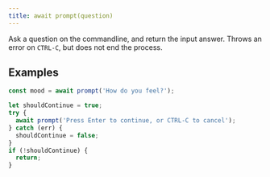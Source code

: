 ```yaml
---
title: await prompt(question)
---
```


Ask a question on the commandline, and return the input answer. Throws an error
on `CTRL-C`, but does not end the process.

## Examples

```js
const mood = await prompt('How do you feel?');

let shouldContinue = true;
try {
  await prompt('Press Enter to continue, or CTRL-C to cancel');
} catch (err) {
  shouldContinue = false;
}
if (!shouldContinue) {
  return;
}

```
